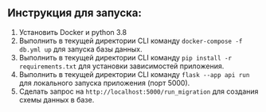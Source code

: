 ## Инструкция для запуска:

1) Установить Docker и python 3.8
2) Выполнить в текущей директории CLI команду `docker-compose -f db.yml up` для запуска базы данных.
3) Выполнить в текущей директории CLI команду `pip install -r requirements.txt` для установки зависимостей приложения.
4) Выполнить в текущей директории CLI команду `flask --app api run` для локального запуска приложения (порт 5000).
5) Сделать запрос на `http://localhost:5000/run_migration` для создания схемы данных в базе.